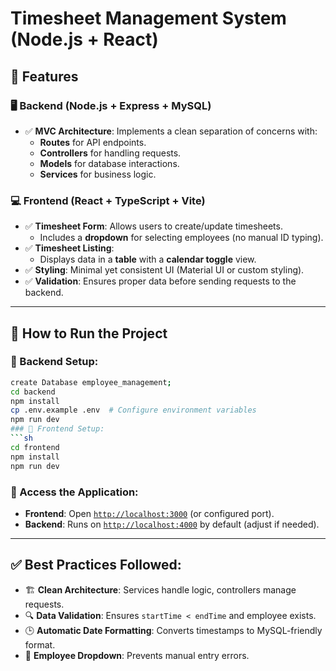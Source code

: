 # Timesheet Management System (Node.js + React)

## 📌 Features

### 🖥️ Backend (Node.js + Express + MySQL)

- ✅ **MVC Architecture**: Implements a clean separation of concerns with:
  - **Routes** for API endpoints.
  - **Controllers** for handling requests.
  - **Models** for database interactions.
  - **Services** for business logic.

### 💻 Frontend (React + TypeScript + Vite)
- ✅ **Timesheet Form**: Allows users to create/update timesheets.
  - Includes a **dropdown** for selecting employees (no manual ID typing).
- ✅ **Timesheet Listing**: 
  - Displays data in a **table** with a **calendar toggle** view.
- ✅ **Styling**: Minimal yet consistent UI (Material UI or custom styling).
- ✅ **Validation**: Ensures proper data before sending requests to the backend.

---

## 🚀 How to Run the Project

### 🔧 Backend Setup:
```sh
create Database employee_management;
cd backend
npm install
cp .env.example .env  # Configure environment variables
npm run dev
### 🎨 Frontend Setup:
```sh
cd frontend
npm install
npm run dev
```

### 🔗 Access the Application:
- **Frontend**: Open [`http://localhost:3000`](http://localhost:3000) (or configured port).
- **Backend**: Runs on [`http://localhost:4000`](http://localhost:4000) by default (adjust if needed).

---

## ✅ Best Practices Followed:
- 🏗 **Clean Architecture**: Services handle logic, controllers manage requests.
- 🔍 **Data Validation**: Ensures `startTime < endTime` and employee exists.
- 🕒 **Automatic Date Formatting**: Converts timestamps to MySQL-friendly format.
- 🔽 **Employee Dropdown**: Prevents manual entry errors.
